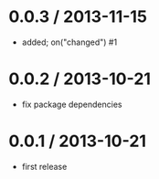 
0.0.3 / 2013-11-15
==================

 * added; on("changed") #1

0.0.2 / 2013-10-21
==================

 * fix package dependencies

0.0.1 / 2013-10-21
==================

 * first release
